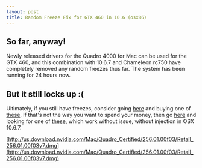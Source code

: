 ```yaml
--- 
layout: post
title: Random Freeze Fix for GTX 460 in 10.6 (osx86)
---
```


## So far, anyway!

Newly released drivers for the Quadro 4000 for Mac can be used for the GTX 460, and this combination with 10.6.7 and Chameleon rc750 have completely removed any random freezes thus far. The system has been running for 24 hours now. 

## But it still locks up :(

Ultimately, if you still have freezes, consider going [here](http://apple.com) and buying one of [these](http://store.apple.com/us/browse/home/shop_mac/family/mac_mini). If that's not the way you want to spend your money, then go [here](http://ebay.com) and looking for one of [these](http://www.amd.com/us/products/desktop/graphics/ati-radeon-hd-5000/hd-5870/Pages/ati-radeon-hd-5870-overview.aspx), which work without issue, without injection in OSX 10.6.7.

[http://us.download.nvidia.com/Mac/Quadro_Certified/256.01.00f03/Retail_256.01.00f03v7.dmg](http://us.download.nvidia.com/Mac/Quadro_Certified/256.01.00f03/Retail_256.01.00f03v7.dmg)